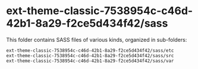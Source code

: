 # ext-theme-classic-7538954c-c46d-42b1-8a29-f2ce5d434f42/sass

This folder contains SASS files of various kinds, organized in sub-folders:

    ext-theme-classic-7538954c-c46d-42b1-8a29-f2ce5d434f42/sass/etc
    ext-theme-classic-7538954c-c46d-42b1-8a29-f2ce5d434f42/sass/src
    ext-theme-classic-7538954c-c46d-42b1-8a29-f2ce5d434f42/sass/var
